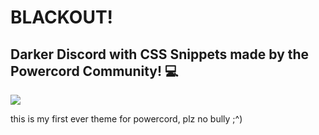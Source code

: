 # BLACKOUT!

## Darker Discord with CSS Snippets made by the Powercord Community! 💻

<img align="center" src="https://i.imgur.com/4H7p9d1.png">

this is my first ever theme for powercord, plz no bully ;^)
